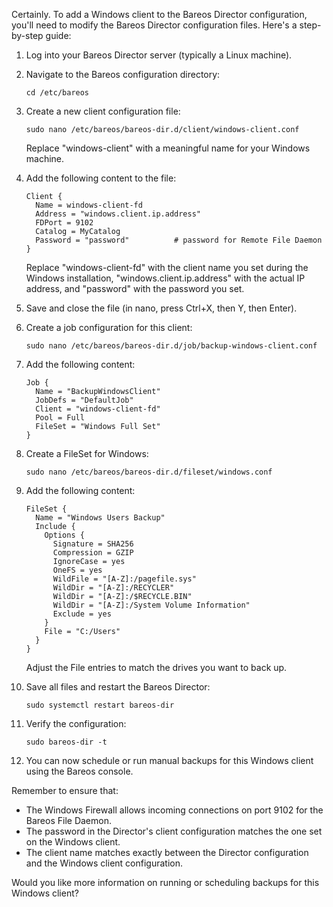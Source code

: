 Certainly. To add a Windows client to the Bareos Director configuration, you'll need to modify the Bareos Director configuration files. Here's a step-by-step guide:

1. Log into your Bareos Director server (typically a Linux machine).

2. Navigate to the Bareos configuration directory:
   ```
   cd /etc/bareos
   ```

3. Create a new client configuration file:
   ```
   sudo nano /etc/bareos/bareos-dir.d/client/windows-client.conf
   ```
   Replace "windows-client" with a meaningful name for your Windows machine.

4. Add the following content to the file:
   ```
   Client {
     Name = windows-client-fd
     Address = "windows.client.ip.address"
     FDPort = 9102
     Catalog = MyCatalog
     Password = "password"          # password for Remote File Daemon
   }
   ```
   Replace "windows-client-fd" with the client name you set during the Windows installation, "windows.client.ip.address" with the actual IP address, and "password" with the password you set.

5. Save and close the file (in nano, press Ctrl+X, then Y, then Enter).

6. Create a job configuration for this client:
   ```
   sudo nano /etc/bareos/bareos-dir.d/job/backup-windows-client.conf
   ```

7. Add the following content:
   ```
   Job {
     Name = "BackupWindowsClient"
     JobDefs = "DefaultJob"
     Client = "windows-client-fd"
     Pool = Full
     FileSet = "Windows Full Set"
   }
   ```

8. Create a FileSet for Windows:
   ```
   sudo nano /etc/bareos/bareos-dir.d/fileset/windows.conf
   ```

9. Add the following content:
   ```
   FileSet {
     Name = "Windows Users Backup"
     Include {
       Options {
         Signature = SHA256
         Compression = GZIP
         IgnoreCase = yes
         OneFS = yes
         WildFile = "[A-Z]:/pagefile.sys"
         WildDir = "[A-Z]:/RECYCLER"
         WildDir = "[A-Z]:/$RECYCLE.BIN"
         WildDir = "[A-Z]:/System Volume Information"
         Exclude = yes
       }
       File = "C:/Users"
     }
   }
   ```
   Adjust the File entries to match the drives you want to back up.

10. Save all files and restart the Bareos Director:
    ```
    sudo systemctl restart bareos-dir
    ```

11. Verify the configuration:
    ```
    sudo bareos-dir -t
    ```

12. You can now schedule or run manual backups for this Windows client using the Bareos console.

Remember to ensure that:
- The Windows Firewall allows incoming connections on port 9102 for the Bareos File Daemon.
- The password in the Director's client configuration matches the one set on the Windows client.
- The client name matches exactly between the Director configuration and the Windows client configuration.

Would you like more information on running or scheduling backups for this Windows client?
